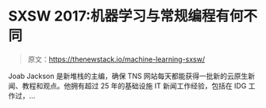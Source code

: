 # SXSW 2017:机器学习与常规编程有何不同

> 原文：<https://thenewstack.io/machine-learning-sxsw/>

Joab Jackson 是新堆栈的主编，确保 TNS 网站每天都能获得一批新的云原生新闻、教程和观点。他拥有超过 25 年的基础设施 IT 新闻工作经验，包括在 IDG 工作过，...